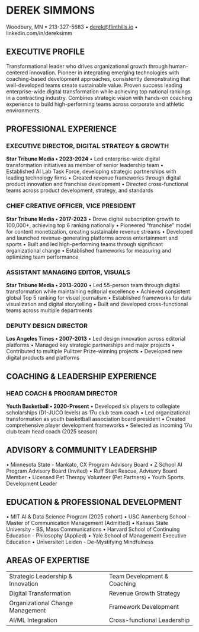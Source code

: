 # DEREK SIMMONS
Woodbury, MN • 213-327-5683 • derek@flinthills.io • linkedin.com/in/dereksimm

## EXECUTIVE PROFILE
Transformational leader who drives organizational growth through human-centered innovation. Pioneer in integrating emerging technologies with coaching-based development approaches, consistently demonstrating that well-developed teams create sustainable value. Proven success leading enterprise-wide digital transformation while achieving top national rankings in a contracting industry. Combines strategic vision with hands-on coaching experience to build high-performing teams across corporate and athletic environments.

## PROFESSIONAL EXPERIENCE

### EXECUTIVE DIRECTOR, DIGITAL STRATEGY & GROWTH
**Star Tribune Media • 2023-2024**
• Led enterprise-wide digital transformation initiatives as member of senior leadership team
• Established AI Lab Task Force, developing strategic partnerships with leading technology firms
• Created revenue frameworks through digital product innovation and franchise development
• Directed cross-functional teams across product development, strategy, and standards

### CHIEF CREATIVE OFFICER, VICE PRESIDENT
**Star Tribune Media • 2017-2023**
• Drove digital subscription growth to 100,000+, achieving top 6 ranking nationally
• Pioneered "franchise" model for content monetization, creating sustainable revenue streams
• Developed and launched revenue-generating platforms across entertainment and sports
• Built and led high-performing teams through significant organizational change
• Established frameworks for measuring and optimizing team performance

### ASSISTANT MANAGING EDITOR, VISUALS
**Star Tribune Media • 2013-2020**
• Led 55-person team through digital transformation while maintaining editorial excellence
• Achieved consistent global Top 5 ranking for visual journalism
• Established frameworks for data visualization and digital storytelling
• Built and developed cross-functional teams across multiple departments

### DEPUTY DESIGN DIRECTOR
**Los Angeles Times • 2007-2013**
• Led design innovation across editorial platforms
• Managed key strategic partnerships and major projects
• Contributed to multiple Pulitzer Prize-winning projects
• Developed new digital products and platforms

## COACHING & LEADERSHIP EXPERIENCE

### HEAD COACH & PROGRAM DIRECTOR
**Youth Basketball • 2020-Present**
• Developed six players to collegiate scholarships (D1-JUCO levels) as 17u club team coach
• Led organizational transformation as youth basketball association board president
• Created comprehensive player development frameworks
• Selected as incoming 17u club team head coach (2025 season)

## ADVISORY & COMMUNITY LEADERSHIP
• Minnesota State - Mankato, CX Program Advisory Board
• Z School AI Program Advisory Board (Invited)
• Ruff Start Rescue, Advisory Board Member
• Licensed Pet Therapy Volunteer (Pet Partners)
• Youth Sports Development Leader

## EDUCATION & PROFESSIONAL DEVELOPMENT
• MIT AI & Data Science Program (2025 cohort)
• USC Annenberg School - Master of Communication Management (Admitted)
• Kansas State University - BS, Mass Communications
• Harvard School of Continuing Education - Philosophy (Applied)
• Yale School of Management Executive Education
• Universiteit Leiden - De-Mystifying Mindfulness

## AREAS OF EXPERTISE
|                                   |                               |
|----------------------------------|-------------------------------|
| Strategic Leadership & Innovation | Team Development & Coaching   |
| Digital Transformation           | Revenue Growth Strategy       |
| Organizational Change Management | Framework Development         |
| AI/ML Integration               | Cross-functional Leadership   |